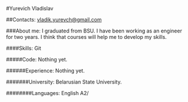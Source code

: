 #Yurevich Vladislav

##Contacts:
vladik.yurevch@gmail.com

###About me:
I graduated from BSU. I have been working as an engineer for two years. I think that courses will help me to develop my skills.

####Skills:
Git

#####Code:
Nothing yet.

######Experience:
Nothing yet.

#######University:
Belarusian State University.

########Languages:
English A2/

